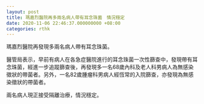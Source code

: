 ```yaml
---
layout: post
title: 瑪嘉烈醫院再多兩名病人帶有耳念珠菌　情況穩定
date: 2020-11-06 22:46:37.000000000 +08:00
categories: rthk
---
```


瑪嘉烈醫院再發現多兩名病人帶有耳念珠菌。

醫管局表示，早前有病人在各急症醫院進行的耳念珠菌一次性篩查中，發現帶有耳念珠菌，經進一步追蹤篩查後，再發現多一名68歲內科及老人科男病人為無感染徵狀的帶菌者。另外，一名82歲腫瘤科男病人經恆常的入院篩查，亦發現為無感染徵狀的帶菌者。

兩名病人現正接受隔離治療，情況穩定。
